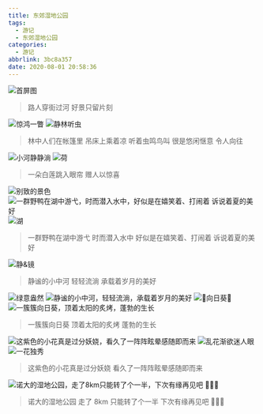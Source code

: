 ```yaml
---
title: 东郊湿地公园
tags:
  - 游记
  - 东郊湿地公园
categories:
  - 游记
abbrlink: 3bc8a357
date: 2020-08-01 20:58:36
---
```


![首屏图](https://s1.ax1x.com/2020/08/02/aJd054.png)

<!-- more -->

> 路人穿街过河 好景只留片刻

![惊鸿一瞥](https://s1.ax1x.com/2020/08/02/aJtwpq.jpg)
![静林听虫](https://s1.ax1x.com/2020/08/02/aJ8OyD.jpg)

> 林中人们在帐篷里 吊床上乘着凉 听着虫鸣鸟叫 很是悠闲惬意 令人向往

![小河静静淌](https://s1.ax1x.com/2020/08/02/aJ8HW6.jpg)
![荷](https://s1.ax1x.com/2020/08/02/aJGTBQ.jpg)

> 一朵白莲跳入眼帘 赠人以惊喜

![别致的景色](https://s1.ax1x.com/2020/08/02/aJ8TF1.jpg)
![一群野鸭在湖中游弋，时而潜入水中，好似是在嬉笑着、打闹着 诉说着夏的美好](https://s1.ax1x.com/2020/08/02/aJGbAs.jpg)
![湖](https://s1.ax1x.com/2020/08/02/aJ8XOe.jpg)

> 一群野鸭在湖中游弋 时而潜入水中 好似是在嬉笑着、打闹着 诉说着夏的美好

![静&镜](https://s1.ax1x.com/2020/08/02/aJ8veH.jpg)

> 静谧的小中河 轻轻流淌 承载着岁月的美好

![绿意盎然](https://s1.ax1x.com/2020/08/02/aJ8xwd.jpg)
![静谧的小中河，轻轻流淌，承载着岁月的美好](https://s1.ax1x.com/2020/08/02/aJ8zTA.jpg)
![🌻向日葵🌻](https://s1.ax1x.com/2020/08/02/aJG9Yt.jpg)
![一簇簇向日葵，顶着太阳的炙烤，蓬勃的生长](https://s1.ax1x.com/2020/08/02/aJGCfP.jpg)

> 一簇簇向日葵 顶着太阳的炙烤 蓬勃的生长

![这紫色的小花真是过分妖娆，看久了一阵阵眩晕感随即而来](https://s1.ax1x.com/2020/08/02/aJGiSf.jpg)
![乱花渐欲迷人眼](https://s1.ax1x.com/2020/08/02/aJGFl8.jpg)
![一花独秀](https://s1.ax1x.com/2020/08/02/aJGk6S.jpg)

> 这紫色的小花真是过分妖娆 看久了一阵阵眩晕感随即而来

![诺大的湿地公园，走了8km只能转了个一半，下次有缘再见吧 🤣🤣🤣](https://s1.ax1x.com/2020/08/02/aJGVmQ.jpg)

> 诺大的湿地公园 走了 8km 只能转了个一半 下次有缘再见吧 🤣🤣🤣
